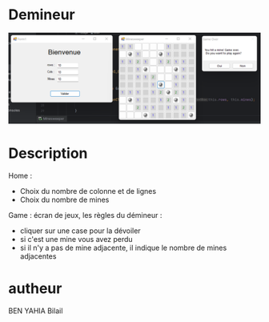 # Demineur

![screen.png](screen.png)
# Description 
Home : 
- Choix du nombre de colonne et de lignes
- Choix du nombre de mines

Game : 
écran de jeux, les règles du démineur : 
- cliquer sur une case pour la dévoiler
- si c'est une mine vous avez perdu
- si il n'y a pas de mine adjacente, il indique le nombre de mines adjacentes
# autheur
BEN YAHIA Bilail 